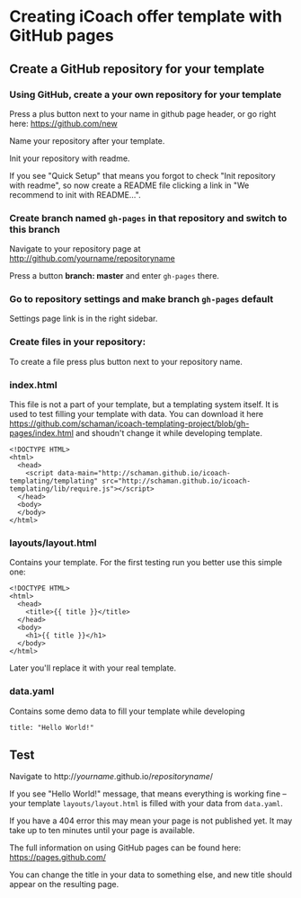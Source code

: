 # Creating iCoach offer template with GitHub pages

## Create a GitHub repository for your template

### Using GitHub, create a your own repository for your template

Press a plus button next to your name in github page header, or go right here: https://github.com/new

Name your repository after your template.

Init your repository with readme.

If you see "Quick Setup" that means you forgot to check "Init repository with readme", so now create a README file clicking a link in "We recommend to init with README...".

### Create branch named `gh-pages` in that repository and switch to this branch

Navigate to your repository page at http://github.com/yourname/repositoryname

Press a button **branch: master** and enter `gh-pages` there.

### Go to repository settings and make branch `gh-pages` default

Settings page link is in the right sidebar.

### Create files in your repository:

To create a file press plus button next to your repository name.

### index.html
This file is not a part of your template, but a templating system itself. It is used to test filling your template with data. You can download it here https://github.com/schaman/icoach-templating-project/blob/gh-pages/index.html and shoudn't change it while developing template.
```
<!DOCTYPE HTML>
<html>
  <head>
    <script data-main="http://schaman.github.io/icoach-templating/templating" src="http://schaman.github.io/icoach-templating/lib/require.js"></script>
  </head>
  <body>
  </body>
</html>
```

### layouts/layout.html
Contains your template. For the first testing run you better use this simple one:
```
<!DOCTYPE HTML>
<html>
  <head>
    <title>{{ title }}</title>
  </head>
  <body>
    <h1>{{ title }}</h1>
  </body>
</html>
```
Later you'll replace it with your real template.

### data.yaml
Contains some demo data to fill your template while developing
```
title: "Hello World!"
```

## Test

Navigate to http://_yourname_.github.io/_repositoryname_/

If you see "Hello World!" message, that means everything is working fine – your template `layouts/layout.html` is filled with your data from `data.yaml`.

If you have a 404 error this may mean your page is not published yet. It may take up to ten minutes until your page is available.

The full information on using GitHub pages can be found here: https://pages.github.com/

You can change the title in your data to something else, and new title should appear on the resulting page.
